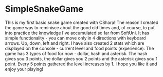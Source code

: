 # SimpleSnakeGame
This is my first basic snake game created with CSharp! The reason I created the game was to reminisce about the good old times and, of course, to put into practice the knowledge I've accumulated so far from SoftUni. 
It has simple functionality - you can move only in 4 directions with keyboard arrows. Up, down, left and right.
I have also created 2 stats which are displayed on the console - current level and food points (experience).
The game has 3 types of food for now - dollar, hash and asterisk. The hash gives you 3 points, the dollar gives you 2 points and the asterisk gives you 1 point.
Every 5 points gathered the level increases by 1.
I hope you like it and enjoy your playing! 
